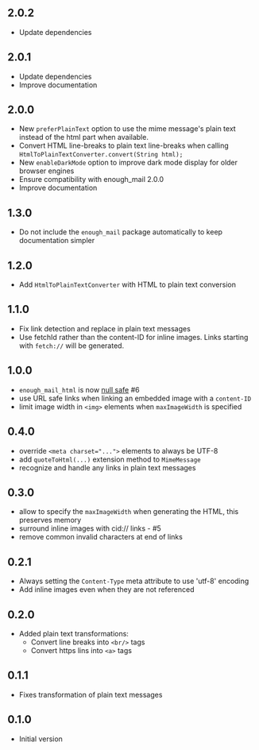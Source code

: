 ## 2.0.2
- Update dependencies

## 2.0.1
- Update dependencies
- Improve documentation

## 2.0.0
- New `preferPlainText` option to use the mime message's plain text instead of the html part when available.
- Convert HTML line-breaks to plain text line-breaks when calling `HtmlToPlainTextConverter.convert(String html);` 
- New `enableDarkMode` option to improve dark mode display for older browser engines
- Ensure compatibility with enough_mail 2.0.0
- Improve documentation


## 1.3.0
- Do not include the `enough_mail` package automatically to keep documentation simpler

## 1.2.0
- Add `HtmlToPlainTextConverter` with HTML to plain text conversion

## 1.1.0
- Fix link detection and replace in plain text messages
- Use fetchId rather than the content-ID for inline images. Links starting with `fetch://` will be generated.

## 1.0.0
- `enough_mail_html` is now [null safe](https://dart.dev/null-safety/tour) #6
- use URL safe links when linking an embedded image with a `content-ID`
- limit image width in `<img>` elements when `maxImageWidth` is specified


## 0.4.0
- override `<meta charset="...">` elements to always be UTF-8
- add `quoteToHtml(...)` extension method to `MimeMessage`
- recognize and handle any links in plain text messages

## 0.3.0
- allow to specify the `maxImageWidth` when generating the HTML, this preserves memory
- surround inline images with cid:// links - #5
- remove common invalid characters at end of links

## 0.2.1
- Always setting the `Content-Type` meta attribute to use 'utf-8' encoding
- Add inline images even when they are not referenced

## 0.2.0

- Added plain text transformations:
  - Convert line breaks into `<br/>` tags
  - Convert https lins into `<a>` tags

## 0.1.1

- Fixes transformation of plain text messages

## 0.1.0

- Initial version
